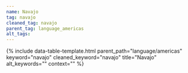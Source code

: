 ```yaml
---
name: Navajo
tag: navajo
cleaned_tag: navajo
parent_tag: language_americas
alt_tags: 
---
```


{% include data-table-template.html 
  parent_path="language/americas" 
  keyword="navajo" 
  cleaned_keyword="navajo" 
  title="Navajo"
  alt_keywords=""
  context=""
%}

